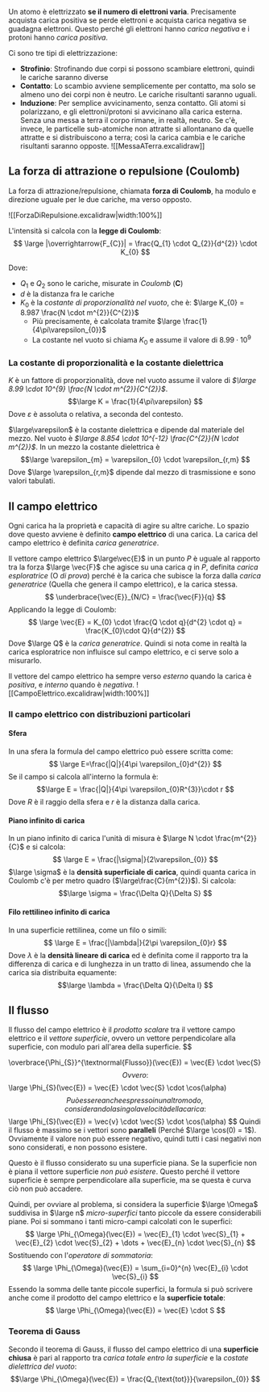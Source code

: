 Un atomo è elettrizzato **se il numero di elettroni varia**. Precisamente acquista carica positiva se perde elettroni e acquista carica negativa se guadagna elettroni. Questo perché gli elettroni hanno *carica negativa* e i protoni hanno *carica positiva*.

Ci sono tre tipi di elettrizzazione:
- **Strofinio**: Strofinando due corpi si possono scambiare elettroni, quindi le cariche saranno diverse
- **Contatto**: Lo scambio avviene semplicemente per contatto, ma solo se almeno uno dei corpi non è neutro. Le cariche risultanti saranno uguali.
- **Induzione**: Per semplice avvicinamento, senza contatto. Gli atomi si polarizzano, e gli elettroni/protoni si avvicinano alla carica esterna.
  Senza una messa a terra il corpo rimane, in realtà, neutro. Se c'è, invece, le particelle 
  sub-atomiche non attratte si allontanano da quelle attratte e si distribuiscono a terra; così la carica cambia e le cariche risultanti saranno opposte.
  ![[MessaATerra.excalidraw]]

## La forza di attrazione o repulsione (Coulomb)
La forza di attrazione/repulsione, chiamata **forza di Coulomb**, ha modulo e direzione uguale per le due cariche, ma verso opposto.

![[ForzaDiRepulsione.excalidraw|width:100%]]

L'intensità si calcola con la **legge di Coulomb**:
$$
\large
|\overrightarrow{F_{C}}| =
\frac{Q_{1} \cdot Q_{2}}{d^{2}} \cdot K_{0} 
$$

Dove:
- $Q_{1}$ e $Q_{2}$ sono le cariche, misurate in *Coulomb* (**C**)
- $d$ è la distanza fra le cariche
- $K_{0}$ è la *costante di proporzionalità nel vuoto*, che è: $\large K_{0} = 8.987 \frac{N \cdot m^{2}}{C^{2}}$ 
	- Più precisamente, è calcolata tramite $\large \frac{1}{4\pi\varepsilon_{0}}$
	- La costante nel vuoto si chiama $K_{0}$ e assume il valore di $8.99 \cdot 10^{9}$

### La costante di proporzionalità e la costante dielettrica
$K$ è un fattore di proporzionalità, dove nel vuoto assume il valore di *$\large 8.99 \cdot 10^{9} \frac{N \cdot m^{2}}{C^{2}}$*.
$$\large
K = \frac{1}{4\pi\varepsilon}
$$
Dove $\varepsilon$ è assoluta o relativa, a seconda del contesto.

$\large\varepsilon$ è la costante dielettrica e dipende dal materiale del mezzo. Nel vuoto è *$\large 8.854 \cdot 10^{-12} \frac{C^{2}}{N \cdot m^{2}}$*.
In un mezzo la costante dielettrica è
$$\large
\varepsilon_{m} = \varepsilon_{0} \cdot \varepsilon_{r,m}
$$
Dove $\large \varepsilon_{r,m}$ dipende dal mezzo di trasmissione e sono valori tabulati.


## Il campo elettrico
Ogni carica ha la proprietà e capacità di agire su altre cariche. Lo spazio dove questo avviene è definito **campo elettrico** di una carica. La carica del campo elettrico è definita *carica generatrice*.

Il vettore campo elettrico $\large\vec{E}$  in un punto $P$ è uguale al rapporto tra la forza $\large \vec{F}$ che agisce su una carica $q$ in $P$, definita *carica esploratrice* (O *di prova*) perché è la carica che subisce la forza dalla *carica generatrice* (Quella che genera il campo elettrico), e la carica stessa.
$$
\underbrace{\vec{E}}_{N/C} = \frac{\vec{F}}{q}
$$
Applicando la legge di Coulomb:
$$
\large
\vec{E} = K_{0} \cdot \frac{Q \cdot q}{d^{2} \cdot q} = \frac{K_{0}\cdot Q}{d^{2}}
$$
Dove $\large Q$ è la *carica generatrice*. Quindi si nota come in realtà la carica esploratrice non influisce sul campo elettrico, e ci serve solo a misurarlo.

Il vettore del campo elettrico ha sempre verso *esterno* quando la carica è *positiva*, e *interno* quando è *negativa*.
![[CampoElettrico.excalidraw|width:100%]]



### Il campo elettrico con distribuzioni particolari
#### Sfera
In una sfera la formula del campo elettrico può essere scritta come:
$$
\large
E=\frac{|Q|}{4\pi \varepsilon_{0}d^{2}}
$$
Se il campo si calcola all'interno la formula è:
$$\large
E = \frac{|Q|}{4\pi \varepsilon_{0}R^{3}}\cdot r
$$
Dove $R$ è il raggio della sfera e $r$ è la distanza dalla carica.
#### Piano infinito di carica
In un piano infinito di carica l'unità di misura è $\large N \cdot \frac{m^{2}}{C}$ e si calcola:
$$
\large
E = \frac{|\sigma|}{2\varepsilon_{0}}
$$
$\large \sigma$ è la **densità superficiale di carica**, quindi quanta carica in Coulomb c'è per metro quadro ($\large\frac{C}{m^{2}}$). Si calcola:
$$\large
\sigma = \frac{\Delta Q}{\Delta S}
$$

#### Filo rettilineo infinito di carica
In una superficie rettilinea, come un filo o simili:
$$
\large
E = \frac{|\lambda|}{2\pi \varepsilon_{0}r}
$$
Dove $\lambda$ è la **densità lineare di carica** ed è definita come il rapporto tra la differenza di carica e di lunghezza in un tratto di linea, assumendo che la carica sia distribuita equamente:
$$\large
\lambda = \frac{\Delta Q}{\Delta l}
$$

## Il flusso
Il flusso del campo elettrico è il *prodotto scalare* tra il vettore campo elettrico e il *vettore superficie*, ovvero un vettore perpendicolare alla superficie, con modulo pari all'area della superficie.
$$

\overbrace{\Phi_{S}}^{\textnormal{Flusso}}(\vec{E}) =
\vec{E} \cdot \vec{S}
$$
Ovvero:
$$
\large
\Phi_{S}(\vec{E}) = \vec{E} \cdot \vec{S} \cdot \cos(\alpha)
$$
Può essere anche espresso in un altro modo, considerando la singola velocità della carica:
$$
\large
\Phi_{S}(\vec{E}) = \vec{v} \cdot \vec{S} \cdot \cos(\alpha)
$$
Quindi il flusso è massimo se i vettori sono **paralleli** (Perché $\large \cos(0) = 1$). Ovviamente il valore non può essere negativo, quindi tutti i casi negativi non sono considerati, e non possono esistere.

Questo è il flusso considerato su una superficie piana. Se la superficie non è piana il vettore superficie *non può esistere*. Questo perché il vettore superficie è sempre perpendicolare alla superficie, ma se questa è curva ciò non può accadere. 

Quindi, per ovviare al problema, si considera la superficie $\large \Omega$ suddivisa in $\large n$ *micro-superfici* tanto piccole da essere considerabili piane. 
Poi si sommano i tanti micro-campi calcolati con le superfici:
$$
\large
\Phi_{\Omega}(\vec{E}) = \vec{E}_{1} \cdot \vec{S}_{1} + \vec{E}_{2} \cdot \vec{S}_{2} + \dots + \vec{E}_{n} \cdot \vec{S}_{n}
$$
Sostituendo con l'*operatore di sommatoria*:
$$
\large
\Phi_{\Omega}(\vec{E}) =
\sum_{i=0}^{n} \vec{E}_{i} \cdot \vec{S}_{i}
$$
Essendo la somma delle tante piccole superfici, la formula si può scrivere anche come il prodotto del campo elettrico e la **superficie totale**:
$$
\large
\Phi_{\Omega}(\vec{E}) = \vec{E} \cdot S
$$
### Teorema di Gauss
Secondo il teorema di Gauss, il flusso del campo elettrico di una **superficie chiusa** è pari al rapporto tra *carica totale entro la superficie* e la *costate dielettrica del vuoto*:
$$\large
\Phi_{\Omega}(\vec{E}) = \frac{Q_{\text{tot}}}{\varepsilon_{0}}
$$
